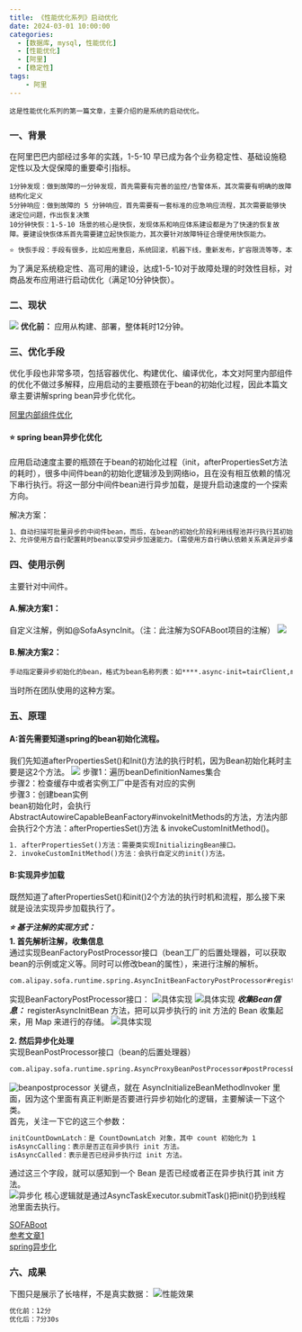 ```yaml
---
title: 《性能优化系列》启动优化
date: 2024-03-01 10:00:00
categories:
  - [数据库, mysql, 性能优化]
  - [性能优化]
  - [阿里]
  - [稳定性]
tags:
    - 阿里
---
```


    这是性能优化系列的第一篇文章，主要介绍的是系统的启动优化。

### 一、背景
在阿里巴巴内部经过多年的实践，1-5-10 早已成为各个业务稳定性、基础设施稳定性以及大促保障的重要牵引指标。
    
    1分钟发现：做到故障的一分钟发现，首先需要有完善的监控/告警体系，其次需要有明确的故障结构化定义
    5分钟响应：做到故障的 5 分钟响应，首先需要有一套标准的应急响应流程，其次需要能够快速定位问题，作出恢复决策
    10分钟快恢：1-5-10 场景的核心是快恢，发现体系和响应体系建设都是为了快速的恢复故障。要建设快恢体系首先需要建立起快恢能力，其次要针对故障特征合理使用快恢能力。
```dtd
⭐️ 快恢手段：手段有很多，比如应用重启，系统回滚，机器下线，重新发布，扩容限流等等，本篇文章主要介绍应用重启。
```
为了满足系统稳定性、高可用的建设，达成1-5-10对于故障处理的时效性目标，对商品发布应用进行启动优化（满足10分钟快恢）。

<!-- more -->

### 二、现状
![](2024-03-01-性能优化-启动优化/编译发布流程图.png)
**优化前：** 应用从构建、部署，整体耗时12分钟。

### 三、优化手段
优化手段也非常多项，包括容器优化、构建优化、编译优化，本文对阿里内部组件的优化不做过多解释，应用启动的主要瓶颈在于bean的初始化过程，因此本篇文章主要讲解spring bean异步化优化。

[阿里内部组件优化](https://markdown.com.cn/basic-syntax/links.html "阿里内部组件优化")

#### ⭐️ spring bean异步化优化
应用启动速度主要的瓶颈在于bean的初始化过程（init，afterPropertiesSet方法的耗时），很多中间件bean的初始化逻辑涉及到网络io，且在没有相互依赖的情况下串行执行。将这一部分中间件bean进行异步加载，是提升启动速度的一个探索方向。

解决方案：   
```dtd
1、自动扫描可批量异步的中间件bean，而后，在bean的初始化阶段利用线程池并行执行其初始化逻辑。  
2、允许使用方自行配置耗时bean以享受异步加速能力。(需使用方自行确认依赖关系满足异步条件)
```

### 四、使用示例
主要针对中间件。
#### A.解决方案1：  
自定义注解，例如@SofaAsyncInit。（注：此注解为SOFABoot项目的注解）
![](2024-03-01-性能优化-启动优化/启动加速-自动扫描异步类.png)

#### B.解决方案2：
```dtd
手动指定要异步初始化的bean，格式为bean名称列表：如****.async-init=tairClient,mqclient。
```
当时所在团队使用的这种方案。

### 五、原理
#### A:首先需要知道spring的bean初始化流程。
我们先知道afterPropertiesSet()和Init()方法的执行时机，因为Bean初始化耗时主要是这2个方法。
![](2024-03-01-性能优化-启动优化/spring实例初始化流程.png)
步骤1：遍历beanDefinitionNames集合     
步骤2：检查缓存中或者实例工厂中是否有对应的实例    
步骤3：创建bean实例    
    bean初始化时，会执行AbstractAutowireCapableBeanFactory#invokeInitMethods的方法，方法内部会执行2个方法：afterPropertiesSet()方法 & invokeCustomInitMethod()。
```dtd
1. afterPropertiesSet()方法：需要类实现InitializingBean接口。
2. invokeCustomInitMethod()方法：会执行自定义的init()方法。
```
#### B:实现异步加载
既然知道了afterPropertiesSet()和init()2个方法的执行时机和流程，那么接下来就是设法实现异步加载执行了。

***⭐️ 基于注解的实现方式：***    
**1. 首先解析注解，收集信息**    
通过实现BeanFactoryPostProcessor接口（bean工厂的后置处理器，可以获取bean的示例或定义等。同时可以修改bean的属性），来进行注解的解析。
```dtd
com.alipay.sofa.runtime.spring.AsyncInitBeanFactoryPostProcessor#registerAsyncInitBean
```
实现BeanFactoryPostProcessor接口：
![具体实现](2024-03-01-性能优化-启动优化/注解解析.png)
![具体实现](2024-03-01-性能优化-启动优化/AsyncInitBeanFactoryPostProcessor-registerAsyncInitBean.png)
***收集Bean信息：***
registerAsyncInitBean 方法，把可以异步执行的 init 方法的 Bean 收集起来，用 Map 来进行的存储。
![具体实现](2024-03-01-性能优化-启动优化/registerAsyncInitBean具体实现.png)

**2. 然后异步化处理**  
实现BeanPostProcessor接口（bean的后置处理器）
```dtd
com.alipay.sofa.runtime.spring.AsyncProxyBeanPostProcessor#postProcessBeforeInitialization
```
![beanpostprocessor](2024-03-01-性能优化-启动优化/beanpostprocessor.png)
关键点，就在 AsyncInitializeBeanMethodInvoker 里面，因为这个里面有真正判断是否要进行异步初始化的逻辑，主要解读一下这个类。  
首先，关注一下它的这三个参数：
```dtd
initCountDownLatch：是 CountDownLatch 对象，其中 count 初始化为 1
isAsyncCalling：表示是否正在异步执行 init 方法。
isAsyncCalled：表示是否已经异步执行过 init 方法。
```
通过这三个字段，就可以感知到一个 Bean 是否已经或者正在异步执行其 init 方法。    
![异步化](2024-03-01-性能优化-启动优化/异步化.png)
核心逻辑就是通过AsyncTaskExecutor.submitTask()把init()扔到线程池里面去执行。

[SOFABoot](https://www.cnblogs.com/thisiswhy/p/17457499.html,"SOFABoot")    
[参考文章1](https://developer.aliyun.com/article/1239199, "Bean异步初始化，让你的应用启动飞起来")   
[spring异步化](https://mp.weixin.qq.com/s/-qzXuiE7fcGS7JXxFbu6jg?poc_token=HHhxD2ejr-ur6eD3TaHJ2lUVP5m4UbF5awelDrdo, "")

### 六、成果
下图只是展示了长啥样，不是真实数据：
![性能效果](2024-03-01-性能优化-启动优化/性能效果.png)
```dtd
优化前：12分    
优化后：7分30s
```